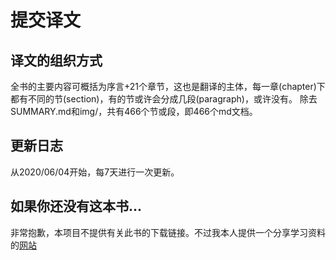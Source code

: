 # 提交译文


## 译文的组织方式
全书的主要内容可概括为序言+21个章节，这也是翻译的主体，每一章(chapter)下都有不同的节(section)，有的节或许会分成几段(paragraph)，或许没有。
除去SUMMARY.md和img/，共有466个节或段，即466个md文档。

## 更新日志
从2020/06/04开始，每7天进行一次更新。

## 如果你还没有这本书...
非常抱歉，本项目不提供有关此书的下载链接。不过我本人提供一个分享学习资料的[网站](https://salttiger.com/about/)